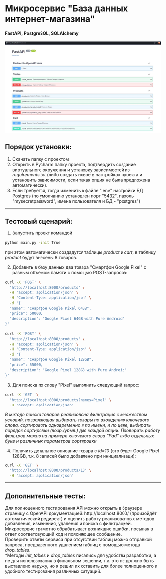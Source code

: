 # Микросервис "База данных интернет-магазина"

#### FastAPI, PostgreSQL, SQLAlchemy

![](/images/API_docs.JPG)

## Порядок установки:

1. Скачать папку с проектом
2. Открыть в Pycharm папку проекта, подтвердить создание виртуального окружения и установку зависимостей из *requirements.txt* (либо создать новое в настройках проекта и установить зависимости, если такая опция не была предложена автоматически).
3. Если требуется, тогда изменить в файле ".env" настройки БД Postgres (по умолчанию установлен порт "5432", пароль "mysecretpassword", имена пользователя и БД - "postgres")

___

## Тестовый сценарий:

1. Запустить проект командой 
```sh
python main.py -init True
```
при этом автоматически создадутся таблицы *product* и *cart*, в таблицу *product* будут внесены 8 товаров.

2. Добавить в базу данных два товара "Смартфон Google Pixel" с разным объёмом памяти с помощью POST-запросов:
```sh
curl -X 'POST' \
  'http://localhost:8000/products' \
  -H 'accept: application/json' \
  -H 'Content-Type: application/json' \
  -d '{
  "name": "Смартфон Google Pixel 64GB",
  "price": 50000,
  "description": "Google Pixel 64GB with Pure Android"
}'
```
```sh
curl -X 'POST' \
  'http://localhost:8000/products' \
  -H 'accept: application/json' \
  -H 'Content-Type: application/json' \
  -d '{
  "name": "Смартфон Google Pixel 128GB",
  "price": 55000,
  "description": "Google Pixel 128GB with Pure Android"
}'
```

3. Для поиска по слову "Pixel" выполнить следующий запрос:
```sh
curl -X 'GET' \
  'http://localhost:8000/products?names=Pixel' \
  -H 'accept: application/json'
```
*В методе поиска товаров реализована фильтрация с множеством условий, позволяющая выбирать товары по вхождению ключевого слова, сортировать одновременно и по имени, и по цене, выбирать порядок сортировки (возр./убыв.) для каждой опции. Проверить работу фильтров можно на примере ключевого слова "Pad" либо отдельных букв и различных параметров сортировки*

4. Получить детальное описание товара с *id=10* (это будет Google Pixel 128GB, т.к. 8 записей было добавлено при инициализаци):
```sh
curl -X 'GET' \
  'http://localhost:8000/products/10' \
  -H 'accept: application/json'
```



___

## Дополнительные тесты:
Для полноценного тестирования API можно открыть в браузере страницу с OpenAPI документацией: http://localhost:8000/ (произойдёт автоматический редирект) и оценить работу реализованных методов добавления, изменения, удаления и поиска с фильтрацией.
Микросервис грамотно обрабатывает возникшие ошибки, посылая в ответ соответсвующий код и поясняющее сообщение.  
Проверить ответы сервиса при отсутствии таблиц можно отправкой запроса, предваренного удалением таблиц с помощью метода *drop_tables*.   
\*Методы *init_tables* и *drop_tables* писались для удобства разработки, а не для использования в финальном решении, т.к. это не должно быть выставлено наружу, но я решил их оставить для более полноценного и удобного тестирования различных ситуаций.
